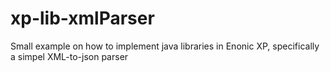 # xp-lib-xmlParser

Small example on how to implement java libraries in Enonic XP, specifically a simpel XML-to-json parser
